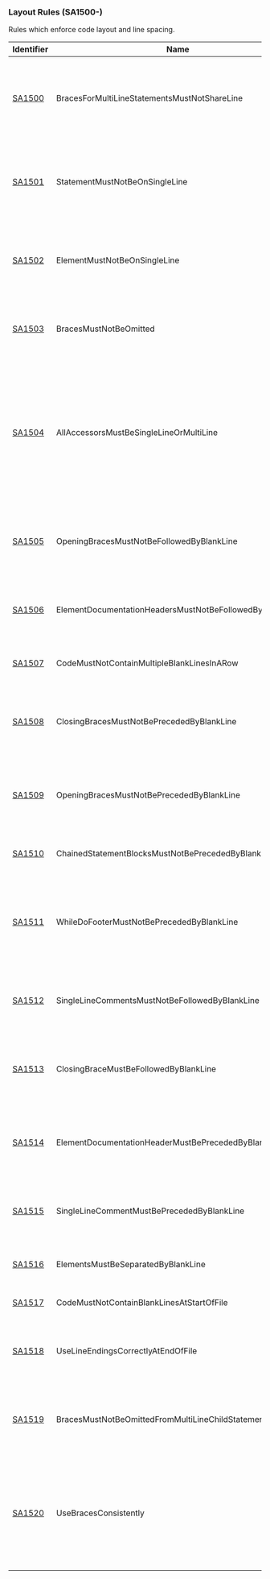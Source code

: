 ### Layout Rules (SA1500-)
Rules which enforce code layout and line spacing.

Identifier | Name | Description
-----------|------|------------
[SA1500](SA1500.md) | BracesForMultiLineStatementsMustNotShareLine | The opening or closing brace within a C# statement, element, or expression is not placed on its own line. 
[SA1501](SA1501.md) | StatementMustNotBeOnSingleLine | A C# statement containing opening and closing braces is written completely on a single line. 
[SA1502](SA1502.md) | ElementMustNotBeOnSingleLine | A C# element containing opening and closing braces is written completely on a single line. 
[SA1503](SA1503.md) | BracesMustNotBeOmitted | The opening and closing braces for a C# statement have been omitted. 
[SA1504](SA1504.md) | AllAccessorsMustBeSingleLineOrMultiLine | Within a C# property, indexer or event, at least one of the child accessors is written on a single line, and at least one of the child accessors is written across multiple lines. 
[SA1505](SA1505.md) | OpeningBracesMustNotBeFollowedByBlankLine | An opening brace within a C# element, statement, or expression is followed by a blank line. 
[SA1506](SA1506.md) | ElementDocumentationHeadersMustNotBeFollowedByBlankLine | An element documentation header above a C# element is followed by a blank line. 
[SA1507](SA1507.md) | CodeMustNotContainMultipleBlankLinesInARow | The C# code contains multiple blank lines in a row. 
[SA1508](SA1508.md) | ClosingBracesMustNotBePrecededByBlankLine | A closing brace within a C# element, statement, or expression is preceded by a blank line. 
[SA1509](SA1509.md) | OpeningBracesMustNotBePrecededByBlankLine | An opening brace within a C# element, statement, or expression is preceded by a blank line. 
[SA1510](SA1510.md) | ChainedStatementBlocksMustNotBePrecededByBlankLine | Chained C# statements are separated by a blank line. 
[SA1511](SA1511.md) | WhileDoFooterMustNotBePrecededByBlankLine | The while footer at the bottom of a do-while statement is separated from the statement by a blank line. 
[SA1512](SA1512.md) | SingleLineCommentsMustNotBeFollowedByBlankLine | A single-line comment within C# code is followed by a blank line. 
[SA1513](SA1513.md) | ClosingBraceMustBeFollowedByBlankLine | A closing brace within a C# element, statement, or expression is not followed by a blank line. 
[SA1514](SA1514.md) | ElementDocumentationHeaderMustBePrecededByBlankLine | An element documentation header above a C# element is not preceded by a blank line. 
[SA1515](SA1515.md) | SingleLineCommentMustBePrecededByBlankLine | A single-line comment within C# code is not preceded by a blank line. 
[SA1516](SA1516.md) | ElementsMustBeSeparatedByBlankLine | Adjacent C# elements are not separated by a blank line. 
[SA1517](SA1517.md) | CodeMustNotContainBlankLinesAtStartOfFile | The code file has blank lines at the start. 
[SA1518](SA1518.md) | UseLineEndingsCorrectlyAtEndOfFile | The line endings at the end of a file do not match the settings for the project. 
[SA1519](SA1519.md) | BracesMustNotBeOmittedFromMultiLineChildStatement | The opening and closing braces for a multi-line C# statement have been omitted. 
[SA1520](SA1520.md) | UseBracesConsistently | The opening and closing braces of a chained `if`/`else if`/`else` construct were included for some clauses, but omitted for others.
